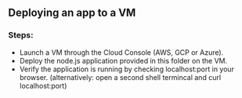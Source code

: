 ## Deploying an app to a VM

### Steps:

- Launch a VM through the Cloud Console (AWS, GCP or Azure).
- Deploy the node.js application provided in this folder on the VM.
- Verify the application is running by checking localhost:port in your browser. (alternatively: open a second shell termincal and curl localhost:port)